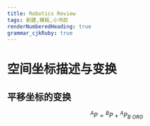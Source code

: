 ```yaml
---
title: Robotics Review
tags: 新建,模板,小书匠
renderNumberedHeading: true
grammar_cjkRuby: true
---
```


# 空间坐标描述与变换

## 平移坐标的变换
$$
{}^AP = {}^BP + {}^AP_{B\ ORG}
$$
